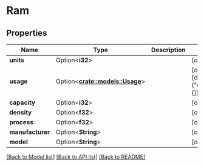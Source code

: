 # Ram

## Properties

Name | Type | Description | Notes
------------ | ------------- | ------------- | -------------
**units** | Option<**i32**> |  | [optional]
**usage** | Option<[**crate::models::Usage**](Usage.md)> |  | [optional][default to {"elec_factors":{}}]
**capacity** | Option<**i32**> |  | [optional]
**density** | Option<**f32**> |  | [optional]
**process** | Option<**f32**> |  | [optional]
**manufacturer** | Option<**String**> |  | [optional]
**model** | Option<**String**> |  | [optional]

[[Back to Model list]](../README.md#documentation-for-models) [[Back to API list]](../README.md#documentation-for-api-endpoints) [[Back to README]](../README.md)


